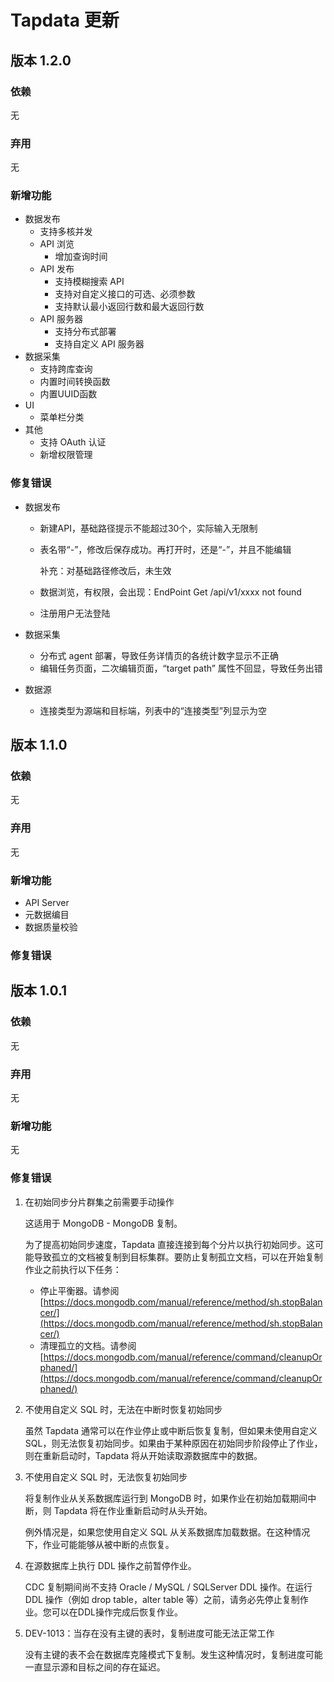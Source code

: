 # Tapdata 更新

## 版本 1.2.0

### 依赖

无

### 弃用

无

### 新增功能

- 数据发布
    - 支持多核并发
    - API 浏览
        - 增加查询时间
    - API 发布
        - 支持模糊搜索 API
        - 支持对自定义接口的可选、必须参数
        - 支持默认最小返回行数和最大返回行数
    - API 服务器
        - 支持分布式部署
        - 支持自定义 API 服务器
- 数据采集
    - 支持跨库查询
    - 内置时间转换函数
    - 内置UUID函数
- UI
    - 菜单栏分类
- 其他
    - 支持 OAuth 认证
    - 新增权限管理

### 修复错误

- 数据发布
    - 新建API，基础路径提示不能超过30个，实际输入无限制
    - 表名带“-”，修改后保存成功。再打开时，还是“-”，并且不能编辑

        补充：对基础路径修改后，未生效

    - 数据浏览，有权限，会出现：EndPoint Get /api/v1/xxxx not found
    - 注册用户无法登陆


- 数据采集
    - 分布式 agent 部署，导致任务详情页的各统计数字显示不正确
    - 编辑任务页面，二次编辑页面，“target path” 属性不回显，导致任务出错
- 数据源
    - 连接类型为源端和目标端，列表中的“连接类型”列显示为空


## 版本 1.1.0

### 依赖

无

### 弃用

无

### 新增功能

- API Server
- 元数据编目
- 数据质量校验

### 修复错误

## 版本 1.0.1

### 依赖

无

### 弃用

无

### 新增功能

无

### 修复错误

1. 在初始同步分片群集之前需要手动操作

    这适用于 MongoDB - MongoDB 复制。

    为了提高初始同步速度，Tapdata 直接连接到每个分片以执行初始同步。这可能导致孤立的文档被复制到目标集群。要防止复制孤立文档，可以在开始复制作业之前执行以下任务：

    - 停止平衡器。请参阅 [https://docs.mongodb.com/manual/reference/method/sh.stopBalancer/](https://docs.mongodb.com/manual/reference/method/sh.stopBalancer/)
    - 清理孤立的文档。请参阅 [https://docs.mongodb.com/manual/reference/command/cleanupOrphaned/](https://docs.mongodb.com/manual/reference/command/cleanupOrphaned/)

2. 不使用自定义 SQL 时，无法在中断时恢复初始同步

    虽然 Tapdata 通常可以在作业停止或中断后恢复复制，但如果未使用自定义 SQL，则无法恢复初始同步。如果由于某种原因在初始同步阶段停止了作业，则在重新启动时，Tapdata 将从开始读取源数据库中的数据。

3. 不使用自定义 SQL 时，无法恢复初始同步

    将复制作业从关系数据库运行到 MongoDB 时，如果作业在初始加载期间中断，则 Tapdata 将在作业重新启动时从头开始。

    例外情况是，如果您使用自定义 SQL 从关系数据库加载数据。在这种情况下，作业可能能够从被中断的点恢复。

4. 在源数据库上执行 DDL 操作之前暂停作业。

    CDC 复制期间尚不支持 Oracle / MySQL / SQLServer DDL 操作。在运行 DDL 操作（例如 drop table，alter table 等）之前，请务必先停止复制作业。您可以在DDL操作完成后恢复作业。

5. DEV-1013：当存在没有主键的表时，复制进度可能无法正常工作

    没有主键的表不会在数据库克隆模式下复制。发生这种情况时，复制进度可能一直显示源和目标之间的存在延迟。